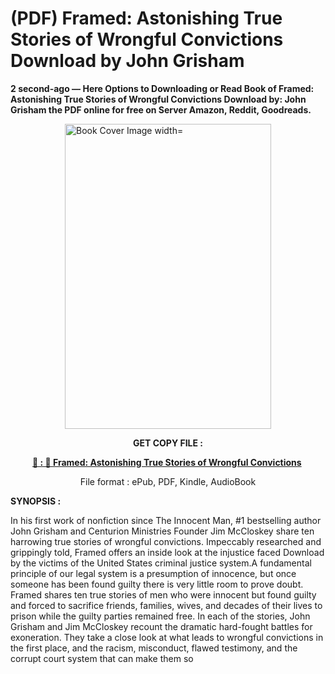 # (PDF) Framed: Astonishing True Stories of Wrongful Convictions Download by John Grisham

<p><strong>2 second-ago &mdash; Here Options to Downloading or Read Book of Framed: Astonishing True Stories of Wrongful Convictions Download by: John Grisham the PDF online for free on Server Amazon, Reddit, Goodreads.</strong></p><p><a href="https://us.ebookarea.xyz/?book=209786389-framed"><img style="display: block; margin-left: auto; margin-right: auto;" src="https://i.gr-assets.com/images/S/compressed.photo.goodreads.com/books/1711027483l/209786389.jpg" alt="Book Cover Image width=" width="330" height="488" /></a></p><p style="text-align: center;"><strong>GET COPY FILE :</strong></p><p style="text-align: center;"><strong><a href="https://us.ebookarea.xyz/?book=209786389-framed" target="_blank" rel="noopener">📢 : 🔗 Framed: Astonishing True Stories of Wrongful Convictions</a>&nbsp;</strong></p><p style="text-align: center;">File format : ePub, PDF, Kindle, AudioBook</p><p><strong>SYNOPSIS :</strong></p><p>In his first work of nonfiction since The Innocent Man, #1 bestselling author John Grisham and Centurion Ministries Founder Jim McCloskey share ten harrowing true stories of wrongful convictions. Impeccably researched and grippingly told, Framed offers an inside look at the injustice faced Download by the victims of the United States criminal justice system.A fundamental principle of our legal system is a presumption of innocence, but once someone has been found guilty there is very little room to prove doubt. Framed shares ten true stories of men who were innocent but found guilty and forced to sacrifice friends, families, wives, and decades of their lives to prison while the guilty parties remained free. In each of the stories, John Grisham and Jim McCloskey recount the dramatic hard-fought battles for exoneration. They take a close look at what leads to wrongful convictions in the first place, and the racism, misconduct, flawed testimony, and the corrupt court system that can make them so </p>
